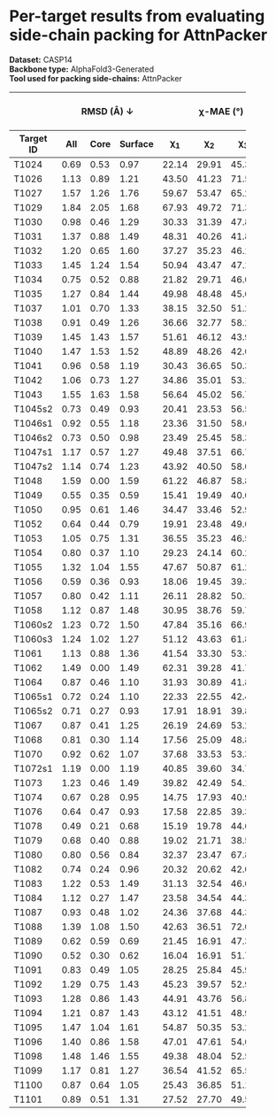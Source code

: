 # Per-target results from evaluating side-chain packing for AttnPacker

**Dataset:** CASP14  
**Backbone type:** AlphaFold3-Generated  
**Tool used for packing side-chains:** AttnPacker  
<table style="width:85%;">
  <thead>
    <tr>
      <th></th>
      <th colspan="3"><strong>RMSD (Å) ↓</strong></th>
      <th colspan="4"><strong>&chi;-MAE (°) ↓</strong></th>
      <th><strong>RR (%) ↑</strong></th>
      <th colspan="3"><strong>Steric Clashes (#) ↓</strong></th>
    </tr>
    <tr>
      <th><strong>Target ID</strong></th>
      <th><strong>All</strong></th>
      <th><strong>Core</strong></th>
      <th><strong>Surface</strong></th>
      <th>&chi;<sub>1</sub></th>
      <th>&chi;<sub>2</sub></th>
      <th>&chi;<sub>3</sub></th>
      <th>&chi;<sub>4</sub></th>
      <th>&chi;<sub>1-4</sub></th>
      <th>100%</th>
      <th>90%</th>
      <th>80%</th>
    </tr>
  </thead>
  <tbody>
    <tr>
      <td>T1024</td>
      <td>0.69</td>
      <td>0.53</td>
      <td>0.97</td>
      <td>22.14</td>
      <td>29.91</td>
      <td>45.30</td>
      <td>34.41</td>
      <td>56.0</td>
      <td>80.0</td>
      <td>14.0</td>
      <td>3.0</td>
    </tr>
    <tr>
      <td>T1026</td>
      <td>1.13</td>
      <td>0.89</td>
      <td>1.21</td>
      <td>43.50</td>
      <td>41.23</td>
      <td>71.57</td>
      <td>76.98</td>
      <td>37.8</td>
      <td>19.0</td>
      <td>5.0</td>
      <td>2.0</td>
    </tr>
    <tr>
      <td>T1027</td>
      <td>1.57</td>
      <td>1.26</td>
      <td>1.76</td>
      <td>59.67</td>
      <td>53.47</td>
      <td>65.25</td>
      <td>51.75</td>
      <td>15.9</td>
      <td>98.0</td>
      <td>31.0</td>
      <td>10.0</td>
    </tr>
    <tr>
      <td>T1029</td>
      <td>1.84</td>
      <td>2.05</td>
      <td>1.68</td>
      <td>67.93</td>
      <td>49.72</td>
      <td>71.35</td>
      <td>41.81</td>
      <td>21.3</td>
      <td>28.0</td>
      <td>7.0</td>
      <td>2.0</td>
    </tr>
    <tr>
      <td>T1030</td>
      <td>0.98</td>
      <td>0.46</td>
      <td>1.29</td>
      <td>30.33</td>
      <td>31.39</td>
      <td>47.82</td>
      <td>55.26</td>
      <td>42.1</td>
      <td>50.0</td>
      <td>6.0</td>
      <td>0.0</td>
    </tr>
    <tr>
      <td>T1031</td>
      <td>1.37</td>
      <td>0.88</td>
      <td>1.49</td>
      <td>48.31</td>
      <td>40.26</td>
      <td>41.84</td>
      <td>29.40</td>
      <td>19.5</td>
      <td>14.0</td>
      <td>1.0</td>
      <td>0.0</td>
    </tr>
    <tr>
      <td>T1032</td>
      <td>1.20</td>
      <td>0.65</td>
      <td>1.60</td>
      <td>37.27</td>
      <td>35.23</td>
      <td>46.16</td>
      <td>57.17</td>
      <td>37.4</td>
      <td>26.0</td>
      <td>5.0</td>
      <td>1.0</td>
    </tr>
    <tr>
      <td>T1033</td>
      <td>1.45</td>
      <td>1.24</td>
      <td>1.54</td>
      <td>50.94</td>
      <td>43.47</td>
      <td>47.12</td>
      <td>41.32</td>
      <td>23.4</td>
      <td>13.0</td>
      <td>2.0</td>
      <td>0.0</td>
    </tr>
    <tr>
      <td>T1034</td>
      <td>0.75</td>
      <td>0.52</td>
      <td>0.88</td>
      <td>21.82</td>
      <td>29.71</td>
      <td>46.04</td>
      <td>62.42</td>
      <td>48.9</td>
      <td>40.0</td>
      <td>8.0</td>
      <td>3.0</td>
    </tr>
    <tr>
      <td>T1035</td>
      <td>1.27</td>
      <td>0.84</td>
      <td>1.44</td>
      <td>49.98</td>
      <td>48.48</td>
      <td>45.69</td>
      <td>58.73</td>
      <td>28.4</td>
      <td>18.0</td>
      <td>3.0</td>
      <td>0.0</td>
    </tr>
    <tr>
      <td>T1037</td>
      <td>1.01</td>
      <td>0.70</td>
      <td>1.33</td>
      <td>38.15</td>
      <td>32.50</td>
      <td>51.20</td>
      <td>42.49</td>
      <td>35.6</td>
      <td>86.0</td>
      <td>15.0</td>
      <td>5.0</td>
    </tr>
    <tr>
      <td>T1038</td>
      <td>0.91</td>
      <td>0.49</td>
      <td>1.26</td>
      <td>36.66</td>
      <td>32.77</td>
      <td>58.27</td>
      <td>52.03</td>
      <td>45.4</td>
      <td>43.0</td>
      <td>12.0</td>
      <td>0.0</td>
    </tr>
    <tr>
      <td>T1039</td>
      <td>1.45</td>
      <td>1.43</td>
      <td>1.57</td>
      <td>51.61</td>
      <td>46.12</td>
      <td>43.98</td>
      <td>24.15</td>
      <td>20.5</td>
      <td>19.0</td>
      <td>1.0</td>
      <td>0.0</td>
    </tr>
    <tr>
      <td>T1040</td>
      <td>1.47</td>
      <td>1.53</td>
      <td>1.52</td>
      <td>48.89</td>
      <td>48.26</td>
      <td>42.03</td>
      <td>67.07</td>
      <td>25.2</td>
      <td>27.0</td>
      <td>4.0</td>
      <td>0.0</td>
    </tr>
    <tr>
      <td>T1041</td>
      <td>0.96</td>
      <td>0.58</td>
      <td>1.19</td>
      <td>30.43</td>
      <td>36.65</td>
      <td>50.38</td>
      <td>41.55</td>
      <td>42.3</td>
      <td>41.0</td>
      <td>8.0</td>
      <td>2.0</td>
    </tr>
    <tr>
      <td>T1042</td>
      <td>1.06</td>
      <td>0.73</td>
      <td>1.27</td>
      <td>34.86</td>
      <td>35.01</td>
      <td>53.17</td>
      <td>44.17</td>
      <td>33.6</td>
      <td>37.0</td>
      <td>5.0</td>
      <td>1.0</td>
    </tr>
    <tr>
      <td>T1043</td>
      <td>1.55</td>
      <td>1.63</td>
      <td>1.58</td>
      <td>56.64</td>
      <td>45.02</td>
      <td>56.70</td>
      <td>44.75</td>
      <td>22.6</td>
      <td>14.0</td>
      <td>4.0</td>
      <td>2.0</td>
    </tr>
    <tr>
      <td>T1045s2</td>
      <td>0.73</td>
      <td>0.49</td>
      <td>0.93</td>
      <td>20.41</td>
      <td>23.53</td>
      <td>56.59</td>
      <td>58.37</td>
      <td>56.3</td>
      <td>53.0</td>
      <td>15.0</td>
      <td>6.0</td>
    </tr>
    <tr>
      <td>T1046s1</td>
      <td>0.92</td>
      <td>0.55</td>
      <td>1.18</td>
      <td>23.36</td>
      <td>31.50</td>
      <td>58.66</td>
      <td>66.90</td>
      <td>58.2</td>
      <td>19.0</td>
      <td>6.0</td>
      <td>3.0</td>
    </tr>
    <tr>
      <td>T1046s2</td>
      <td>0.73</td>
      <td>0.50</td>
      <td>0.98</td>
      <td>23.49</td>
      <td>25.45</td>
      <td>58.38</td>
      <td>46.44</td>
      <td>58.4</td>
      <td>37.0</td>
      <td>5.0</td>
      <td>0.0</td>
    </tr>
    <tr>
      <td>T1047s1</td>
      <td>1.17</td>
      <td>0.57</td>
      <td>1.27</td>
      <td>49.48</td>
      <td>37.51</td>
      <td>66.73</td>
      <td>39.93</td>
      <td>35.7</td>
      <td>22.0</td>
      <td>4.0</td>
      <td>1.0</td>
    </tr>
    <tr>
      <td>T1047s2</td>
      <td>1.14</td>
      <td>0.74</td>
      <td>1.23</td>
      <td>43.92</td>
      <td>40.50</td>
      <td>58.03</td>
      <td>83.24</td>
      <td>38.2</td>
      <td>34.0</td>
      <td>4.0</td>
      <td>2.0</td>
    </tr>
    <tr>
      <td>T1048</td>
      <td>1.59</td>
      <td>0.00</td>
      <td>1.59</td>
      <td>61.22</td>
      <td>46.87</td>
      <td>58.85</td>
      <td>57.38</td>
      <td>11.5</td>
      <td>1.0</td>
      <td>0.0</td>
      <td>0.0</td>
    </tr>
    <tr>
      <td>T1049</td>
      <td>0.55</td>
      <td>0.35</td>
      <td>0.59</td>
      <td>15.41</td>
      <td>19.49</td>
      <td>40.05</td>
      <td>67.97</td>
      <td>68.1</td>
      <td>37.0</td>
      <td>8.0</td>
      <td>3.0</td>
    </tr>
    <tr>
      <td>T1050</td>
      <td>0.95</td>
      <td>0.61</td>
      <td>1.46</td>
      <td>34.47</td>
      <td>33.46</td>
      <td>52.90</td>
      <td>55.20</td>
      <td>46.7</td>
      <td>239.0</td>
      <td>56.0</td>
      <td>13.0</td>
    </tr>
    <tr>
      <td>T1052</td>
      <td>0.64</td>
      <td>0.44</td>
      <td>0.79</td>
      <td>19.91</td>
      <td>23.48</td>
      <td>49.05</td>
      <td>56.21</td>
      <td>64.4</td>
      <td>254.0</td>
      <td>54.0</td>
      <td>12.0</td>
    </tr>
    <tr>
      <td>T1053</td>
      <td>1.05</td>
      <td>0.75</td>
      <td>1.31</td>
      <td>36.55</td>
      <td>35.23</td>
      <td>46.55</td>
      <td>55.09</td>
      <td>36.7</td>
      <td>188.0</td>
      <td>45.0</td>
      <td>10.0</td>
    </tr>
    <tr>
      <td>T1054</td>
      <td>0.80</td>
      <td>0.37</td>
      <td>1.10</td>
      <td>29.23</td>
      <td>24.14</td>
      <td>60.21</td>
      <td>58.50</td>
      <td>57.1</td>
      <td>16.0</td>
      <td>1.0</td>
      <td>0.0</td>
    </tr>
    <tr>
      <td>T1055</td>
      <td>1.32</td>
      <td>1.04</td>
      <td>1.55</td>
      <td>47.67</td>
      <td>50.87</td>
      <td>61.21</td>
      <td>76.13</td>
      <td>33.6</td>
      <td>29.0</td>
      <td>3.0</td>
      <td>1.0</td>
    </tr>
    <tr>
      <td>T1056</td>
      <td>0.59</td>
      <td>0.36</td>
      <td>0.93</td>
      <td>18.06</td>
      <td>19.45</td>
      <td>39.37</td>
      <td>60.88</td>
      <td>63.9</td>
      <td>47.0</td>
      <td>5.0</td>
      <td>0.0</td>
    </tr>
    <tr>
      <td>T1057</td>
      <td>0.80</td>
      <td>0.42</td>
      <td>1.11</td>
      <td>26.11</td>
      <td>28.82</td>
      <td>50.13</td>
      <td>52.09</td>
      <td>54.6</td>
      <td>54.0</td>
      <td>5.0</td>
      <td>0.0</td>
    </tr>
    <tr>
      <td>T1058</td>
      <td>1.12</td>
      <td>0.87</td>
      <td>1.48</td>
      <td>30.95</td>
      <td>38.76</td>
      <td>59.71</td>
      <td>40.78</td>
      <td>47.4</td>
      <td>88.0</td>
      <td>25.0</td>
      <td>7.0</td>
    </tr>
    <tr>
      <td>T1060s2</td>
      <td>1.23</td>
      <td>0.72</td>
      <td>1.50</td>
      <td>47.84</td>
      <td>35.16</td>
      <td>66.93</td>
      <td>46.28</td>
      <td>37.1</td>
      <td>70.0</td>
      <td>23.0</td>
      <td>10.0</td>
    </tr>
    <tr>
      <td>T1060s3</td>
      <td>1.24</td>
      <td>1.02</td>
      <td>1.27</td>
      <td>51.12</td>
      <td>43.63</td>
      <td>61.88</td>
      <td>39.30</td>
      <td>35.8</td>
      <td>19.0</td>
      <td>3.0</td>
      <td>0.0</td>
    </tr>
    <tr>
      <td>T1061</td>
      <td>1.13</td>
      <td>0.88</td>
      <td>1.36</td>
      <td>41.54</td>
      <td>33.30</td>
      <td>53.30</td>
      <td>57.42</td>
      <td>39.4</td>
      <td>334.0</td>
      <td>106.0</td>
      <td>42.0</td>
    </tr>
    <tr>
      <td>T1062</td>
      <td>1.49</td>
      <td>0.00</td>
      <td>1.49</td>
      <td>62.31</td>
      <td>39.28</td>
      <td>41.77</td>
      <td>66.66</td>
      <td>25.0</td>
      <td>2.0</td>
      <td>1.0</td>
      <td>0.0</td>
    </tr>
    <tr>
      <td>T1064</td>
      <td>0.87</td>
      <td>0.46</td>
      <td>1.10</td>
      <td>31.93</td>
      <td>30.89</td>
      <td>41.81</td>
      <td>31.51</td>
      <td>59.3</td>
      <td>28.0</td>
      <td>6.0</td>
      <td>0.0</td>
    </tr>
    <tr>
      <td>T1065s1</td>
      <td>0.72</td>
      <td>0.24</td>
      <td>1.10</td>
      <td>22.33</td>
      <td>22.55</td>
      <td>42.49</td>
      <td>43.09</td>
      <td>60.2</td>
      <td>22.0</td>
      <td>6.0</td>
      <td>3.0</td>
    </tr>
    <tr>
      <td>T1065s2</td>
      <td>0.71</td>
      <td>0.27</td>
      <td>0.93</td>
      <td>17.91</td>
      <td>18.91</td>
      <td>39.89</td>
      <td>53.38</td>
      <td>64.3</td>
      <td>10.0</td>
      <td>0.0</td>
      <td>0.0</td>
    </tr>
    <tr>
      <td>T1067</td>
      <td>0.87</td>
      <td>0.41</td>
      <td>1.25</td>
      <td>26.19</td>
      <td>24.69</td>
      <td>53.29</td>
      <td>62.28</td>
      <td>55.4</td>
      <td>77.0</td>
      <td>38.0</td>
      <td>20.0</td>
    </tr>
    <tr>
      <td>T1068</td>
      <td>0.81</td>
      <td>0.30</td>
      <td>1.14</td>
      <td>17.56</td>
      <td>25.09</td>
      <td>48.87</td>
      <td>51.06</td>
      <td>62.0</td>
      <td>62.0</td>
      <td>22.0</td>
      <td>8.0</td>
    </tr>
    <tr>
      <td>T1070</td>
      <td>0.92</td>
      <td>0.62</td>
      <td>1.07</td>
      <td>37.68</td>
      <td>33.53</td>
      <td>53.34</td>
      <td>36.17</td>
      <td>45.5</td>
      <td>50.0</td>
      <td>8.0</td>
      <td>3.0</td>
    </tr>
    <tr>
      <td>T1072s1</td>
      <td>1.19</td>
      <td>0.00</td>
      <td>1.19</td>
      <td>40.85</td>
      <td>39.60</td>
      <td>34.78</td>
      <td>55.42</td>
      <td>37.8</td>
      <td>2.0</td>
      <td>0.0</td>
      <td>0.0</td>
    </tr>
    <tr>
      <td>T1073</td>
      <td>1.23</td>
      <td>0.46</td>
      <td>1.49</td>
      <td>39.82</td>
      <td>42.49</td>
      <td>54.13</td>
      <td>54.98</td>
      <td>38.5</td>
      <td>9.0</td>
      <td>0.0</td>
      <td>0.0</td>
    </tr>
    <tr>
      <td>T1074</td>
      <td>0.67</td>
      <td>0.28</td>
      <td>0.95</td>
      <td>14.75</td>
      <td>17.93</td>
      <td>40.98</td>
      <td>48.28</td>
      <td>64.0</td>
      <td>18.0</td>
      <td>5.0</td>
      <td>0.0</td>
    </tr>
    <tr>
      <td>T1076</td>
      <td>0.64</td>
      <td>0.47</td>
      <td>0.93</td>
      <td>17.58</td>
      <td>22.85</td>
      <td>39.31</td>
      <td>62.75</td>
      <td>60.7</td>
      <td>150.0</td>
      <td>35.0</td>
      <td>15.0</td>
    </tr>
    <tr>
      <td>T1078</td>
      <td>0.49</td>
      <td>0.21</td>
      <td>0.68</td>
      <td>15.19</td>
      <td>19.78</td>
      <td>44.65</td>
      <td>37.60</td>
      <td>74.0</td>
      <td>29.0</td>
      <td>7.0</td>
      <td>0.0</td>
    </tr>
    <tr>
      <td>T1079</td>
      <td>0.68</td>
      <td>0.40</td>
      <td>0.88</td>
      <td>19.02</td>
      <td>21.71</td>
      <td>38.54</td>
      <td>55.67</td>
      <td>58.9</td>
      <td>171.0</td>
      <td>30.0</td>
      <td>5.0</td>
    </tr>
    <tr>
      <td>T1080</td>
      <td>0.80</td>
      <td>0.56</td>
      <td>0.84</td>
      <td>32.37</td>
      <td>23.47</td>
      <td>67.81</td>
      <td>51.70</td>
      <td>51.0</td>
      <td>18.0</td>
      <td>1.0</td>
      <td>0.0</td>
    </tr>
    <tr>
      <td>T1082</td>
      <td>0.74</td>
      <td>0.24</td>
      <td>0.96</td>
      <td>20.32</td>
      <td>20.62</td>
      <td>42.07</td>
      <td>74.06</td>
      <td>56.7</td>
      <td>9.0</td>
      <td>3.0</td>
      <td>0.0</td>
    </tr>
    <tr>
      <td>T1083</td>
      <td>1.22</td>
      <td>0.53</td>
      <td>1.49</td>
      <td>31.13</td>
      <td>32.54</td>
      <td>46.65</td>
      <td>77.69</td>
      <td>45.6</td>
      <td>27.0</td>
      <td>7.0</td>
      <td>2.0</td>
    </tr>
    <tr>
      <td>T1084</td>
      <td>1.12</td>
      <td>0.27</td>
      <td>1.47</td>
      <td>23.58</td>
      <td>34.54</td>
      <td>44.32</td>
      <td>65.06</td>
      <td>41.7</td>
      <td>7.0</td>
      <td>0.0</td>
      <td>0.0</td>
    </tr>
    <tr>
      <td>T1087</td>
      <td>0.93</td>
      <td>0.48</td>
      <td>1.02</td>
      <td>24.36</td>
      <td>37.68</td>
      <td>44.34</td>
      <td>40.57</td>
      <td>47.1</td>
      <td>20.0</td>
      <td>3.0</td>
      <td>1.0</td>
    </tr>
    <tr>
      <td>T1088</td>
      <td>1.39</td>
      <td>1.08</td>
      <td>1.50</td>
      <td>42.63</td>
      <td>36.51</td>
      <td>72.00</td>
      <td>23.97</td>
      <td>44.4</td>
      <td>24.0</td>
      <td>2.0</td>
      <td>0.0</td>
    </tr>
    <tr>
      <td>T1089</td>
      <td>0.62</td>
      <td>0.59</td>
      <td>0.69</td>
      <td>21.45</td>
      <td>16.91</td>
      <td>47.37</td>
      <td>33.36</td>
      <td>62.3</td>
      <td>136.0</td>
      <td>22.0</td>
      <td>6.0</td>
    </tr>
    <tr>
      <td>T1090</td>
      <td>0.52</td>
      <td>0.30</td>
      <td>0.62</td>
      <td>16.04</td>
      <td>16.91</td>
      <td>51.71</td>
      <td>38.50</td>
      <td>67.9</td>
      <td>62.0</td>
      <td>14.0</td>
      <td>7.0</td>
    </tr>
    <tr>
      <td>T1091</td>
      <td>0.83</td>
      <td>0.49</td>
      <td>1.05</td>
      <td>28.25</td>
      <td>25.84</td>
      <td>45.90</td>
      <td>56.42</td>
      <td>53.6</td>
      <td>81.0</td>
      <td>23.0</td>
      <td>6.0</td>
    </tr>
    <tr>
      <td>T1092</td>
      <td>1.29</td>
      <td>0.75</td>
      <td>1.43</td>
      <td>45.23</td>
      <td>39.57</td>
      <td>52.90</td>
      <td>62.73</td>
      <td>31.5</td>
      <td>116.0</td>
      <td>29.0</td>
      <td>12.0</td>
    </tr>
    <tr>
      <td>T1093</td>
      <td>1.28</td>
      <td>0.86</td>
      <td>1.43</td>
      <td>44.91</td>
      <td>43.76</td>
      <td>56.88</td>
      <td>52.56</td>
      <td>31.8</td>
      <td>125.0</td>
      <td>25.0</td>
      <td>8.0</td>
    </tr>
    <tr>
      <td>T1094</td>
      <td>1.21</td>
      <td>0.87</td>
      <td>1.43</td>
      <td>43.12</td>
      <td>41.51</td>
      <td>48.94</td>
      <td>51.14</td>
      <td>33.3</td>
      <td>124.0</td>
      <td>24.0</td>
      <td>5.0</td>
    </tr>
    <tr>
      <td>T1095</td>
      <td>1.47</td>
      <td>1.04</td>
      <td>1.61</td>
      <td>54.87</td>
      <td>50.35</td>
      <td>53.28</td>
      <td>58.48</td>
      <td>23.5</td>
      <td>184.0</td>
      <td>54.0</td>
      <td>24.0</td>
    </tr>
    <tr>
      <td>T1096</td>
      <td>1.40</td>
      <td>0.86</td>
      <td>1.58</td>
      <td>47.01</td>
      <td>47.61</td>
      <td>54.63</td>
      <td>46.22</td>
      <td>30.0</td>
      <td>82.0</td>
      <td>20.0</td>
      <td>3.0</td>
    </tr>
    <tr>
      <td>T1098</td>
      <td>1.48</td>
      <td>1.46</td>
      <td>1.55</td>
      <td>49.38</td>
      <td>48.04</td>
      <td>52.50</td>
      <td>35.59</td>
      <td>41.0</td>
      <td>117.0</td>
      <td>22.0</td>
      <td>4.0</td>
    </tr>
    <tr>
      <td>T1099</td>
      <td>1.17</td>
      <td>0.81</td>
      <td>1.27</td>
      <td>36.54</td>
      <td>41.52</td>
      <td>65.50</td>
      <td>54.36</td>
      <td>31.3</td>
      <td>50.0</td>
      <td>15.0</td>
      <td>3.0</td>
    </tr>
    <tr>
      <td>T1100</td>
      <td>0.87</td>
      <td>0.64</td>
      <td>1.05</td>
      <td>25.43</td>
      <td>36.85</td>
      <td>51.14</td>
      <td>47.85</td>
      <td>43.9</td>
      <td>39.0</td>
      <td>3.0</td>
      <td>0.0</td>
    </tr>
    <tr>
      <td>T1101</td>
      <td>0.89</td>
      <td>0.51</td>
      <td>1.31</td>
      <td>27.52</td>
      <td>27.70</td>
      <td>49.56</td>
      <td>53.06</td>
      <td>54.5</td>
      <td>71.0</td>
      <td>19.0</td>
      <td>7.0</td>
    </tr>
  </tbody>
</table>